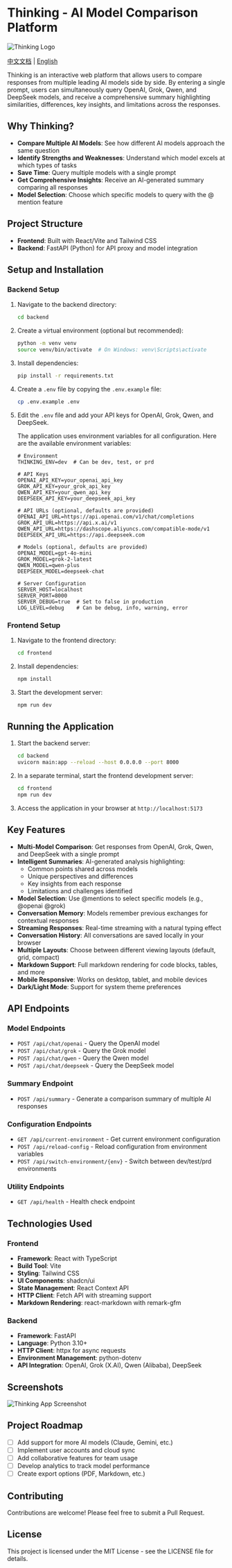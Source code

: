 # Thinking - AI Model Comparison Platform

![Thinking Logo](frontend/public/thinking-logo.png)

[中文文档](README_CN.md) | [English](README.md)

Thinking is an interactive web platform that allows users to compare responses from multiple leading AI models side by side. By entering a single prompt, users can simultaneously query OpenAI, Grok, Qwen, and DeepSeek models, and receive a comprehensive summary highlighting similarities, differences, key insights, and limitations across the responses.

## Why Thinking?

- **Compare Multiple AI Models**: See how different AI models approach the same question
- **Identify Strengths and Weaknesses**: Understand which model excels at which types of tasks
- **Save Time**: Query multiple models with a single prompt
- **Get Comprehensive Insights**: Receive an AI-generated summary comparing all responses
- **Model Selection**: Choose which specific models to query with the @ mention feature

## Project Structure

- **Frontend**: Built with React/Vite and Tailwind CSS
- **Backend**: FastAPI (Python) for API proxy and model integration

## Setup and Installation

### Backend Setup

1. Navigate to the backend directory:
   ```bash
   cd backend
   ```

2. Create a virtual environment (optional but recommended):
   ```bash
   python -m venv venv
   source venv/bin/activate  # On Windows: venv\Scripts\activate
   ```

3. Install dependencies:
   ```bash
   pip install -r requirements.txt
   ```

4. Create a `.env` file by copying the `.env.example` file:
   ```bash
   cp .env.example .env
   ```

5. Edit the `.env` file and add your API keys for OpenAI, Grok, Qwen, and DeepSeek.

   The application uses environment variables for all configuration. Here are the available environment variables:

   ```
   # Environment
   THINKING_ENV=dev  # Can be dev, test, or prd

   # API Keys
   OPENAI_API_KEY=your_openai_api_key
   GROK_API_KEY=your_grok_api_key
   QWEN_API_KEY=your_qwen_api_key
   DEEPSEEK_API_KEY=your_deepseek_api_key

   # API URLs (optional, defaults are provided)
   OPENAI_API_URL=https://api.openai.com/v1/chat/completions
   GROK_API_URL=https://api.x.ai/v1
   QWEN_API_URL=https://dashscope.aliyuncs.com/compatible-mode/v1
   DEEPSEEK_API_URL=https://api.deepseek.com

   # Models (optional, defaults are provided)
   OPENAI_MODEL=gpt-4o-mini
   GROK_MODEL=grok-2-latest
   QWEN_MODEL=qwen-plus
   DEEPSEEK_MODEL=deepseek-chat

   # Server Configuration
   SERVER_HOST=localhost
   SERVER_PORT=8000
   SERVER_DEBUG=true  # Set to false in production
   LOG_LEVEL=debug    # Can be debug, info, warning, error
   ```

### Frontend Setup

1. Navigate to the frontend directory:
   ```bash
   cd frontend
   ```

2. Install dependencies:
   ```bash
   npm install
   ```

3. Start the development server:
   ```bash
   npm run dev
   ```

## Running the Application

1. Start the backend server:
   ```bash
   cd backend
   uvicorn main:app --reload --host 0.0.0.0 --port 8000
   ```

2. In a separate terminal, start the frontend development server:
   ```bash
   cd frontend
   npm run dev
   ```

3. Access the application in your browser at `http://localhost:5173`

## Key Features

- **Multi-Model Comparison**: Get responses from OpenAI, Grok, Qwen, and DeepSeek with a single prompt
- **Intelligent Summaries**: AI-generated analysis highlighting:
  - Common points shared across models
  - Unique perspectives and differences
  - Key insights from each response
  - Limitations and challenges identified
- **Model Selection**: Use @mentions to select specific models (e.g., @openai @grok)
- **Conversation Memory**: Models remember previous exchanges for contextual responses
- **Streaming Responses**: Real-time streaming with a natural typing effect
- **Conversation History**: All conversations are saved locally in your browser
- **Multiple Layouts**: Choose between different viewing layouts (default, grid, compact)
- **Markdown Support**: Full markdown rendering for code blocks, tables, and more
- **Mobile Responsive**: Works on desktop, tablet, and mobile devices
- **Dark/Light Mode**: Support for system theme preferences

## API Endpoints

### Model Endpoints
- `POST /api/chat/openai` - Query the OpenAI model
- `POST /api/chat/grok` - Query the Grok model
- `POST /api/chat/qwen` - Query the Qwen model
- `POST /api/chat/deepseek` - Query the DeepSeek model

### Summary Endpoint
- `POST /api/summary` - Generate a comparison summary of multiple AI responses

### Configuration Endpoints
- `GET /api/current-environment` - Get current environment configuration
- `POST /api/reload-config` - Reload configuration from environment variables
- `POST /api/switch-environment/{env}` - Switch between dev/test/prd environments

### Utility Endpoints
- `GET /api/health` - Health check endpoint

## Technologies Used

### Frontend
- **Framework**: React with TypeScript
- **Build Tool**: Vite
- **Styling**: Tailwind CSS
- **UI Components**: shadcn/ui
- **State Management**: React Context API
- **HTTP Client**: Fetch API with streaming support
- **Markdown Rendering**: react-markdown with remark-gfm

### Backend
- **Framework**: FastAPI
- **Language**: Python 3.10+
- **HTTP Client**: httpx for async requests
- **Environment Management**: python-dotenv
- **API Integration**: OpenAI, Grok (X.AI), Qwen (Alibaba), DeepSeek

## Screenshots

![Thinking App Screenshot](frontend/public/app-screenshot.png)

## Project Roadmap

- [ ] Add support for more AI models (Claude, Gemini, etc.)
- [ ] Implement user accounts and cloud sync
- [ ] Add collaborative features for team usage
- [ ] Develop analytics to track model performance
- [ ] Create export options (PDF, Markdown, etc.)

## Contributing

Contributions are welcome! Please feel free to submit a Pull Request.

## License

This project is licensed under the MIT License - see the LICENSE file for details.
